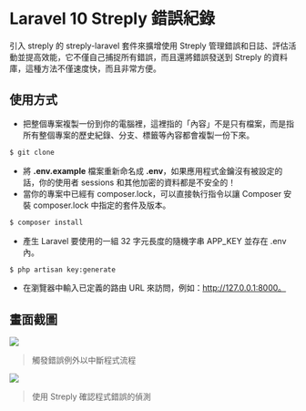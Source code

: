 # Laravel 10 Streply 錯誤紀錄

引入 streply 的 streply-laravel 套件來擴增使用 Streply 管理錯誤和日誌、評估活動並提高效能，它不僅自己捕捉所有錯誤，而且還將錯誤發送到 Streply 的資料庫，這種方法不僅速度快，而且非常方便。

## 使用方式
- 把整個專案複製一份到你的電腦裡，這裡指的「內容」不是只有檔案，而是指所有整個專案的歷史紀錄、分支、標籤等內容都會複製一份下來。
```sh
$ git clone
```
- 將 __.env.example__ 檔案重新命名成 __.env__，如果應用程式金鑰沒有被設定的話，你的使用者 sessions 和其他加密的資料都是不安全的！
- 當你的專案中已經有 composer.lock，可以直接執行指令以讓 Composer 安裝 composer.lock 中指定的套件及版本。
```sh
$ composer install
```
- 產生 Laravel 要使用的一組 32 字元長度的隨機字串 APP_KEY 並存在 .env 內。
```sh
$ php artisan key:generate
```
- 在瀏覽器中輸入已定義的路由 URL 來訪問，例如：http://127.0.0.1:8000。

## 畫面截圖
![](https://i.imgur.com/hIcprRC.png)
> 觸發錯誤例外以中斷程式流程

![](https://i.imgur.com/LHFH8b3.png)
> 使用 Streply 確認程式錯誤的偵測
